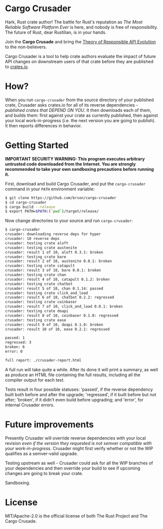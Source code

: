 # Cargo Crusader

Hark, Rust crate author! The battle for Rust's reputation as *The Most
Reliable Software Platform Ever* is here, and nobody is free of
responsibility. The future of Rust, dear Rustilian, is in your hands.

Join the **Cargo Crusade** and bring the [Theory of Responsible API
Evolution][evo] to the non-believers.

Cargo Crusader is a tool to help crate authors evaluate the impact of
future API changes on downstream users of that crate before they are
published to [crates.io].

[evo]: https://github.com/rust-lang/rfcs/blob/master/text/1105-api-evolution.md
[crates.io]: http://crates.io
[semver]: http://semver.org/

# How?

When you run `cargo-crusader` from the source directory of your
published crate, Crusader asks crates.io for all of its reverse
dependencies - *published crates that DEPEND ON YOU*. It then
downloads each of them, and builds them: first against your crate as
currently published, then against your local work-in-progress
(i.e. the next version you are going to publish). It then reports
differences in behavior.

# Getting Started

**IMPORTANT SECURITY WARNING: This program executes arbitrary
  untrusted code downloaded from the Internet. You are strongly
  recommended to take your own sandboxing precautions before running
  it.**

First, download and build Cargo Crusader, and put the `cargo-crusader`
command in your `PATH` environment variable:

```sh
$ git clone https://github.com/brson/cargo-crusader
$ cd cargo-crusader
$ cargo build --release
$ export PATH=$PATH:(`pwd`)/target/release/
```

Now change directories to your source and run `cargo-crusader`:

```sh
$ cargo-crusader
crusader: downloading reverse deps for hyper
crusader: 10 reverse deps
crusader: testing crate aloft
crusader: testing crate austenite
crusader: result 1 of 10, aloft 0.3.1: broken
crusader: testing crate bare
crusader: result 2 of 10, austenite 0.0.1: broken
crusader: testing crate catapult
crusader: result 3 of 10, bare 0.0.1: broken
crusader: testing crate chan
crusader: result 4 of 10, catapult 0.1.2: broken
crusader: testing crate chatbot
crusader: result 5 of 10, chan 0.1.14: passed
crusader: testing crate click_and_load
crusader: result 6 of 10, chatbot 0.2.2: regressed
crusader: testing crate coinbaser
crusader: result 7 of 10, click_and_load 0.0.1: broken
crusader: testing crate doapi
crusader: result 8 of 10, coinbaser 0.1.0: regressed
crusader: testing crate ease
crusader: result 9 of 10, doapi 0.1.0: broken
crusader: result 10 of 10, ease 0.2.1: regressed

passed: 1
regressed: 3
broken: 6
error: 0

full report: ./crusader-report.html
```

A full run will take quite a while. After its done it will print a
summary, as well as produce an HTML file containing the full results,
including all the compiler output for each test.

Tests result in four possible statuses: 'passed', if the reverse
dependency built both before and after the upgrade; 'regressed', if it
built before but not after; 'broken', if it didn't even build before
upgrading; and 'error', for internal Crusader errors.

# Future improvements

Presently Crusader will override reverse dependencies with your local
revision *even if the version they requested is not semver compatible
with your work-in-progress*. Crusader might first verify whether or
not the WIP qualifies as a semver-valid upgrade.

Testing upstream as well - Crusader could ask for all the WIP branches
of your dependencies and then override your build to see if upcoming
changes are going to break your crate.

Sandboxing.

# License

MIT/Apache-2.0 is the official license of both The Rust Project and The Cargo Crusade.
